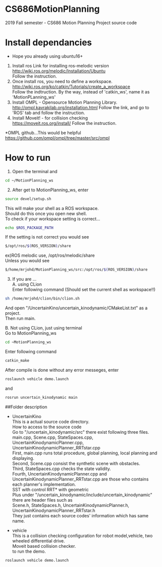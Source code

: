 # CS686MotionPlanning
2019 Fall semester - CS686 Motion Planning Project source code
# Install dependancies
* Hope you already using ubuntu16+
1. Install ros
Link for installing ros-melodic version  
http://wiki.ros.org/melodic/Installation/Ubuntu  
Follow the instruction.  
2. Once install ros, you need to define a workspace.  
http://wiki.ros.org/ko/catkin/Tutorials/create_a_workspace  
Follow the indtruction. By the way, instead of 'catkin_ws', name it as 'MotionPLanning_ws'  
3. Install OMPL - Opensource Motion Planning Library.  
http://ompl.kavrakilab.org/installation.html
Follow the link, and go to 'ROS' tab and follow the instruction.  
4. Install Moveit! - for collision checking  
https://moveit.ros.org/install/
Follow the instruction.  

*OMPL github...This would be helpful
https://github.com/ompl/ompl/tree/master/src/ompl  

# How to run
1. Open the terminal and
```bash
cd ~/MotionPlanning_ws
```
2. After get to MotionPlanning_ws, enter
```bash
source devel/setup.sh
```    
  This will make your shell as a ROS workspace.  
  Should do this once you open new shell.  
  To check if your workspace setting is correct...  
```bash
echo $ROS_PACKAGE_PATH        
```
  If the setting is not correct you would see  
```bash
$/opt/ros/$(ROS_VERSION)/share
```
   ex)ROS melodic use, /opt/ros/melodic/share  
   Unless you would see  
```bash
$/home/mrjohd/MotionPlanning_ws/src:/opt/ros/$(ROS_VERSION)/share
```  
3. If you are ...  
A. using CLion  
Enter following command (Should set the current shell as workspace!!)  
```bash    
sh /home/mrjohd/clion/bin/clion.sh
```  
And open "/UncertainKino/uncertain_kinodynamic/CMakeList.txt" as a project.   
Then run main.  

B. Not using CLion, just using terminal  
Go to MotionPlanning_ws  
```bash
cd ~MotionPlanning_ws
```
Enter following command  
```bash
catkin_make
```  
After compile is done without any error messeges, enter  
```bash
roslaunch vehicle demo.launch
```  
and  
```bash
rosrun uncertain_kinodynamic main
```  

##Folder description
* UncertainKino  
This is a actual source code directory.  
How to access to the source code   
Go to "/uncertain_kinodynamic/src" there exist following three files.  
 main.cpp,   Scene.cpp,   StateSpaces.cpp,   UncertainKinodynamicPlanner.cpp,   UncertainKinodynamicPlanner_RRTstar.cpp  
First, main.cpp runs total procedure, global planning, local planning and displaying.  
Second, Scene.cpp consist the synthetic scene with obstacles.  
Third, StateSpaces.cpp checks the state validity.  
Fourth, UncertainKinodynamicPlanner.cpp and UncertainKinodynamicPlanner_RRTstar.cpp are those who contains each planner's implementation.  
              SST with control                      RRT* with geometric    
Plus under "/uncertain_kinodynamic/include/uncertain_kinodynamic" there are header files such as  
Scene.h,  StateSpaces.h,   UncertainKinodynamicPlanner.h,   UncertainKinodynamicPlanner_RRTstar.h  
They just contains each source codes' information which has same name.  

* vehicle  
This is a collision checking configuration for robot model,vehicle, two wheeled differential drive.  
Moveit based collision checker.  
to run the demo.  
```bash
roslaunch vehicle demo.launch
```  
